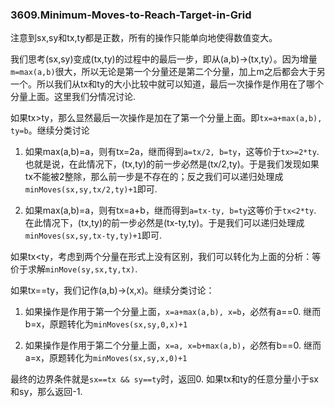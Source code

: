 ### 3609.Minimum-Moves-to-Reach-Target-in-Grid

注意到sx,sy和tx,ty都是正数，所有的操作只能单向地使得数值变大。

我们思考(sx,sy)变成(tx,ty)的过程中的最后一步，即从(a,b)->(tx,ty）。因为增量`m=max(a,b)`很大，所以无论是第一个分量还是第二个分量，加上m之后都会大于另一个。所以我们从tx和ty的大小比较中就可以知道，最后一次操作是作用在了哪个分量上面。这里我们分情况讨论.

如果tx>ty，那么显然最后一次操作是加在了第一个分量上面。即`tx=a+max(a,b), ty=b`。继续分类讨论
1. 如果max(a,b)=a，则有tx=2a，继而得到`a=tx/2, b=ty`，这等价于`tx>=2*ty`. 也就是说，在此情况下，(tx,ty)的前一步必然是(tx/2,ty)。于是我们发现如果tx不能被2整除，那么前一步是不存在的；反之我们可以递归处理成`minMoves(sx,sy,tx/2,ty)+1`即可.

2. 如果max(a,b)=a，则有tx=a+b，继而得到`a=tx-ty, b=ty`这等价于`tx<2*ty`. 在此情况下，(tx,ty)的前一步必然是(tx-ty,ty)。于是我们可以递归处理成`minMoves(sx,sy,tx-ty,ty)+1`即可.

如果tx<ty，考虑到两个分量在形式上没有区别，我们可以转化为上面的分析：等价于求解`minMove(sy,sx,ty,tx)`.

如果tx==ty，我们记作(a,b)->(x,x)。继续分类讨论：
1. 如果操作是作用于第一个分量上面，`x=a+max(a,b), x=b`，必然有a==0. 继而b=x，原题转化为`minMoves(sx,sy,0,x)+1`

2. 如果操作是作用于第二个分量上面，`x=a, x=b+max(a,b)`，必然有b==0. 继而a=x，原题转化为`minMoves(sx,sy,x,0)+1`

最终的边界条件就是`sx==tx && sy==ty`时，返回0. 如果tx和ty的任意分量小于sx和sy，那么返回-1.
